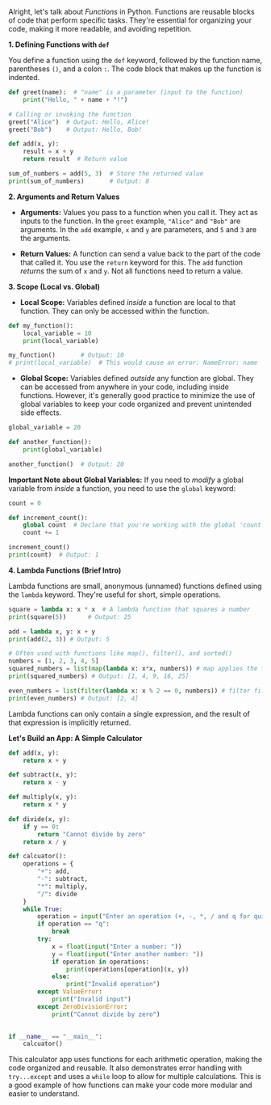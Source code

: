Alright, let's talk about *Functions* in Python. Functions are reusable blocks of code that perform specific tasks. They're essential for organizing your code, making it more readable, and avoiding repetition.

**1. Defining Functions with `def`**

You define a function using the `def` keyword, followed by the function name, parentheses `()`, and a colon `:`. The code block that makes up the function is indented.

```python
def greet(name):  # "name" is a parameter (input to the function)
    print("Hello, " + name + "!")

# Calling or invoking the function
greet("Alice")  # Output: Hello, Alice!
greet("Bob")    # Output: Hello, Bob!

def add(x, y):
    result = x + y
    return result  # Return value

sum_of_numbers = add(5, 3)  # Store the returned value
print(sum_of_numbers)       # Output: 8

```

**2. Arguments and Return Values**

*   **Arguments:**  Values you pass to a function when you call it. They act as inputs to the function. In the `greet` example, `"Alice"` and `"Bob"` are arguments. In the `add` example, `x` and `y` are parameters, and `5` and `3` are the arguments.

*   **Return Values:**  A function can send a value back to the part of the code that called it.  You use the `return` keyword for this.  The `add` function *returns* the sum of `x` and `y`.  Not all functions need to return a value.

**3. Scope (Local vs. Global)**

*   **Local Scope:** Variables defined *inside* a function are local to that function. They can only be accessed within the function.

```python
def my_function():
    local_variable = 10
    print(local_variable)

my_function()       # Output: 10
# print(local_variable)  # This would cause an error: NameError: name 'local_variable' is not defined
```

*   **Global Scope:** Variables defined *outside* any function are global. They can be accessed from anywhere in your code, including inside functions.  However, it's generally good practice to minimize the use of global variables to keep your code organized and prevent unintended side effects.

```python
global_variable = 20

def another_function():
    print(global_variable)

another_function()  # Output: 20
```

**Important Note about Global Variables:** If you need to *modify* a global variable from *inside* a function, you need to use the `global` keyword:

```python
count = 0

def increment_count():
    global count  # Declare that you're working with the global 'count'
    count += 1

increment_count()
print(count)  # Output: 1
```

**4. Lambda Functions (Brief Intro)**

Lambda functions are small, anonymous (unnamed) functions defined using the `lambda` keyword.  They're useful for short, simple operations.

```python
square = lambda x: x * x  # A lambda function that squares a number
print(square(5))      # Output: 25

add = lambda x, y: x + y
print(add(2, 3)) # Output: 5

# Often used with functions like map(), filter(), and sorted()
numbers = [1, 2, 3, 4, 5]
squared_numbers = list(map(lambda x: x*x, numbers)) # map applies the function to each item in the list. list() converts the map object to a list
print(squared_numbers) # Output: [1, 4, 9, 16, 25]

even_numbers = list(filter(lambda x: x % 2 == 0, numbers)) # filter filters the list based on the function provided.
print(even_numbers) # Output: [2, 4]
```

Lambda functions can only contain a single expression, and the result of that expression is implicitly returned.

**Let's Build an App: A Simple Calculator**

```python
def add(x, y):
    return x + y

def subtract(x, y):
    return x - y

def multiply(x, y):
    return x * y

def divide(x, y):
    if y == 0:
        return "Cannot divide by zero"
    return x / y

def calcuator():
    operations = {
        "+": add,
        "-": subtract,
        "*": multiply,
        "/": divide
    }
    while True:
        operation = input("Enter an operation (+, -, *, / and q for quit): ")
        if operation == "q":
            break
        try:
            x = float(input("Enter a number: "))
            y = float(input("Enter another number: "))
            if operation in operations:
                print(operations[operation](x, y))
            else:
                print("Invalid operation")
        except ValueError:
            print("Invalid input")
        except ZeroDivisionError:
            print("Cannot divide by zero")
        

if __name__ == "__main__":
    calcuator()

```

This calculator app uses functions for each arithmetic operation, making the code organized and reusable. It also demonstrates error handling with `try...except` and uses a `while` loop to allow for multiple calculations.  This is a good example of how functions can make your code more modular and easier to understand.
